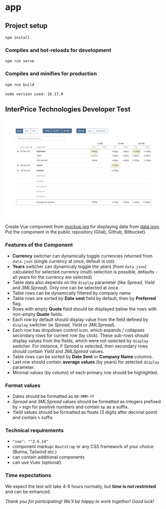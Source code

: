# app

## Project setup

```
npm install
```

### Compiles and hot-reloads for development

```
npm run serve
```

### Compiles and minifies for production

```
npm run build
```

```
node version used: 16.17.0
```

## InterPrice Technologies Developer Test

![Mockup](mockup.jpg)

Create Vue component from [mockup.jpg](mockup.jpg) for displaying data from [data.json](data.json). Put the component in the public repository (Gilab, Github, Bitbucket).

### Features of the Component

- **Currency** switcher can dynamically toggle currencies returned from `data.json` (single currency at once, default is `USD`)
- **Years** switcher can dynamicaly toggle the years (from `data.json`) calculated for selected currency (multi-selection is possible, defaults - all years for the currency are selected)
- Table data also depends on the `display` parameter (like _Spread_, _Yield_ and _3MLSpread_). Only one can be selected at once
- Table rows can be dynamically filtered by company name
- Table rows are sorted by **Date sent** field by default, then by **Preferred** flag.
- Rows with empty **Quote** field should be displayed below the rows with non-empty **Quote** fields.
- Each row by default should display value from the field defined by `display` switcher (ie _Spread_, _Yield_ or _3MLSpread_).
- Each row has dropdown control icon, which expands / collapses secondary rows for current row (by click). These sub-rows should display values from the fields, which were not selected by `display` switcher. For instance, if _Spread_ is selected, then secondary rows should contain _Yield_ and _3MLSpread_ values.
- Table rows can be sorted by **Date Sent** or **Company Name** columns.
- Last row should contain **average values** (by years) for selected `display` parameter.
- Minimal values (by column) of each primary row should be highlighted.

### Format values

- Dates should be formatted as `DD-MMM-YY`
- _Spread_ and _3MLSpread_ values should be formatted as integers prefixed by `+` sign for positive numbers and contain `bp` as a suffix.
- _Yield_ values should be formatted as floats (3 digits after decimal point) and contain `%` suffix

### Technical requirements

- `"vue": "^2.6.14"`
- component markup: `Bootstrap` or any CSS framework of your choice (Bulma, Tailwind etc.)
- can contain additional components
- can use Vuex (optional)

### Time expectations

We expect the test will take 4-8 hours normally, but **time is not restricted** and can be enhanced.

_Thank you for participating! We'll be happy to work together! Good luck!_
